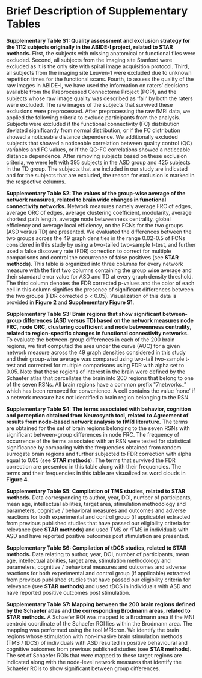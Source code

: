 # Brief Description of Supplementary Tables

**Supplementary Table S1: Quality assessment and exclusion strategy for the 1112 subjects originally in the ABIDE-I project, related to STAR methods.** First, the subjects with missing anatomical or functional files were excluded. Second, all subjects from the imaging site Stanford were excluded as it is the only site with spiral image acquisition protocol. Third, all subjects from the imaging site Leuven-1 were excluded due to unknown repetition times for the functional scans. Fourth, to assess the quality of the raw images in ABIDE-I, we have used the information on raters’ decisions available from the Preprocessed Connectome Project (PCP), and the subjects whose raw image quality was described as ‘fail’ by both the raters were excluded. The raw images of the subjects that survived these exclusions were preprocessed. After preprocessing the raw fMRI data, we applied the following criteria to exclude participants from the analysis. Subjects were excluded if the functional connectivity (FC) distribution deviated significantly from normal distribution, or if the FC distribution showed a noticeable distance dependence. We additionally excluded subjects that showed a noticeable correlation between quality control (QC) variables and FC values, or if the QC-FC correlations showed a noticeable distance dependence. After removing subjects based on these exclusion criteria, we were left with 395 subjects in the ASD group and 425 subjects in the TD group. The subjects that are included in our study are indicated and for the subjects that are excluded, the reason for exclusion is marked in the respective columns.

**Supplementary Table S2: The values of the group-wise average of the network measures, related to brain wide changes in functional connectivity networks.** Network measures namely average FRC of edges, average ORC of edges, average clustering coefficient, modularity, average shortest path length, average node betweenness centrality, global efficiency and average local efficiency, on the FCNs for the two groups (ASD versus TD) are presented. We evaluated the differences between the two groups across the 49 graph densities in the range 0.02-0.5 of FCNs considered in this study by using a two-tailed two-sample t-test, and further used a false discovery rate (FDR) correction to correct for multiple comparisons and control the occurrence of false positives (see **STAR methods**). This table is organized into three columns for every network measure with the first two columns containing the group wise average and their standard error value for ASD and TD at every graph density threshold. The third column denotes the FDR corrected p-values and the color of each cell in this column signifies the presence of significant differences between the two groups (FDR corrected p < 0.05). Visualization of this data is provided in **Figure 2** and **Supplementary Figure S1**.

**Supplementary Table S3: Brain regions that show significant between-group differences (ASD versus TD) based on the network measures node FRC, node ORC, clustering coefficient and node betweenness centrality, related to region-specific changes in functional connectivity networks.** To evaluate the between-group differences in each of the 200 brain regions, we first computed the area under the curve (AUC) for a given network measure across the 49 graph densities considered in this study and their group-wise average was compared using two-tail two-sample t-test and corrected for multiple comparisons using FDR with alpha set to 0.05. Note that these regions of interest in the brain were defined by the Schaefer atlas that parcellates the brain into 200 regions that belong to one of the seven RSNs. All brain regions have a common prefix "7networks_” which has been removed for convenience. A cell contains the value ‘none’ if a network measure has not identified a brain region belonging to the RSN.

**Supplementary Table S4: The terms associated with behavior, cognition and perception obtained from Neurosynth tool, related to Agreement of results from node-based network analysis to fMRI literature.** The terms are obtained for the set of brain regions belonging to the seven RSNs with significant between-group differences in node FRC. The frequency of occurrence of the terms associated with an RSN were tested for statistical significance by comparing with the frequencies obtained from random surrogate brain regions and further subjected to FDR correction with alpha equal to 0.05 (see **STAR methods**). The terms that survived the FDR correction are presented in this table along with their frequencies. The terms and their frequencies in this table are visualized as word clouds in **Figure 4**.

**Supplementary Table S5: Compilation of TMS studies, related to STAR methods.** Data corresponding to author, year, DOI, number of participants, mean age, intellectual abilities, target area, stimulation methodology and parameters, cognitive / behavioral measures and outcomes and adverse reactions for both experimental and control group (if applicable) extracted from previous published studies that have passed our eligibility criteria for relevance (see **STAR methods**) and used TMS or rTMS in individuals with ASD and have reported positive outcomes post stimulation are presented.

**Supplementary Table S6: Compilation of tDCS studies, related to STAR methods.** Data relating to author, year, DOI, number of participants, mean age, intellectual abilities, target area, stimulation methodology and parameters, cognitive / behavioral measures and outcomes and adverse reactions for both experimental and control group (if applicable) extracted from previous published studies that have passed our eligibility criteria for relevance (see **STAR methods**) and used tDCS in individuals with ASD and have reported positive outcomes post stimulation.

**Supplementary Table S7: Mapping between the 200 brain regions defined by the Schaefer atlas and the corresponding Brodmann areas, related to STAR methods.** A Schaefer ROI was mapped to a Brodmann area if the MNI centroid coordinate of the Schaefer ROI lies within the Brodmann area. The mapping was performed using the tool MRIcron. We identify the brain regions whose stimulation with non-invasive brain stimulation methods (TMS / tDCS) of individuals with ASD resulted in positive behavioural and cognitive outcomes from previous published studies (see **STAR methods**). The set of Schaefer ROIs that were mapped to these target regions are indicated along with the node-level network measures that identify the Schaefer ROIs to show significant between group differences.
